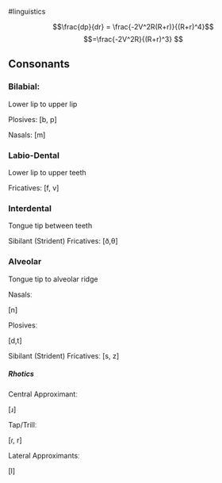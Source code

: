 #linguistics 



$$\frac{dp}{dr} = \frac{-2V^2R(R+r)}{(R+r)^4}$$
$$=\frac{-2V^2R}{(R+r)^3} $$


## Consonants

### Bilabial:

Lower lip to upper lip

Plosives: 
\[b, p]

Nasals:
\[m]

### Labio-Dental

Lower lip to upper teeth

Fricatives:
\[f, v]

### Interdental

Tongue tip between teeth

Sibilant (Strident) Fricatives:
\[ð,θ]

### Alveolar

Tongue tip to alveolar ridge

Nasalsː

\[n]

Plosivesː

\[d,t]

Sibilant (Strident) Fricativesː
\[s, z]


##### Rhotics
Central Approximantː

\[ɹ]

Tap/Trillː

\[ɾ, r]

Lateral Approximantsː

\[l]



